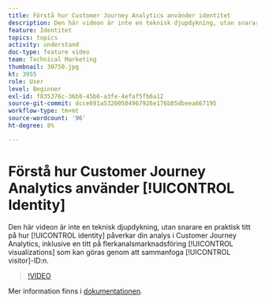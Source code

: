 ```yaml
---
title: Förstå hur Customer Journey Analytics använder identitet
description: Den här videon är inte en teknisk djupdykning, utan snarare en praktisk titt på hur identiteten påverkar din analys i Adobe Customer Journey Analytics, inklusive en titt på visualiseringar i flera kanaler som kan göras genom att sammanfoga besökar-ID:n.
feature: Identitet
topics: topics
activity: understand
doc-type: feature video
team: Technical Marketing
thumbnail: 30750.jpg
kt: 3955
role: User
level: Beginner
exl-id: f835376c-36b8-45b6-a3fe-4efaf5fb6a12
source-git-commit: dcce691a53200504967926e176b85dbeea667195
workflow-type: tm+mt
source-wordcount: '96'
ht-degree: 8%

---
```


# Förstå hur Customer Journey Analytics använder [!UICONTROL Identity]

Den här videon är inte en teknisk djupdykning, utan snarare en praktisk titt på hur [!UICONTROL identity] påverkar din analys i Customer Journey Analytics, inklusive en titt på flerkanalsmarknadsföring [!UICONTROL visualizations] som kan göras genom att sammanfoga [!UICONTROL visitor]-ID:n.

>[!VIDEO](https://video.tv.adobe.com/v/30750/?quality=12&enable10seconds=on&speedcontrol=on)

Mer information finns i [dokumentationen](https://docs.adobe.com/content/help/en/analytics-platform/using/cja-landing.html).
